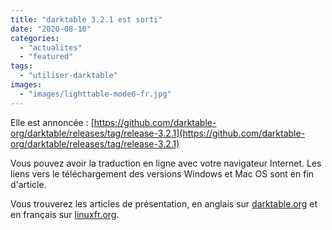 ```yaml
---
title: "darktable 3.2.1 est sorti"
date: "2020-08-10"
categories: 
  - "actualites"
  - "featured"
tags: 
  - "utiliser-darktable"
images:
  - "images/lighttable-mode6-fr.jpg"
---
```


Elle est annoncée : [https://github.com/darktable-org/darktable/releases/tag/release-3.2.1](https://github.com/darktable-org/darktable/releases/tag/release-3.2.1)

Vous pouvez avoir la traduction en ligne avec votre navigateur Internet. Les liens vers le téléchargement des versions Windows et Mac OS sont en fin d'article.

Vous trouverez les articles de présentation, en anglais sur [darktable.org](https://www.darktable.org/2020/08/darktable-3-2/) et en français sur [linuxfr.org](https://linuxfr.org/news/darktable-3-2-l-effet-confinement).
